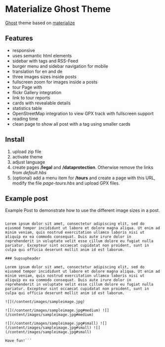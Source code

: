 # Materialize Ghost Theme
[Ghost](http://www.ghost.io) theme based on [materialize](http://materializecss.com/)

## Features
* responsive
* uses semantic html elements
* sidebar with tags and RSS-Feed
* burger menu and sidebar navigation for mobile
* translation for en and de
* three images sizes inside posts
* fullscreen zoom for images inside a posts
* tour Page with
 * flickr Gallery integration
 * link to tour reports
 * cards with revealable details
 * statistics table
 * OpenStreetMap integration to view GPX track with fullscreen support
* reading time
* clean page to show all post with a tag using smaller cards


## Install
1. upload zip file
1. activate theme
1. adjust language
1. create pages **/legal** and **/dataprotection**. Otherwise remove the links from _default.hbs_
1. (optional) add a menu item for **/tours** and create a page with this URL, modify the file _page-tours.hbs_ and upload GPX files.

## Example post

Example Post to demonstrate how to use the different image sizes in a post.

```##  Subheader

Lorem ipsum dolor sit amet, consectetur adipiscing elit, sed do eiusmod tempor incididunt ut labore et dolore magna aliqua. Ut enim ad minim veniam, quis nostrud exercitation ullamco laboris nisi ut aliquip ex ea commodo consequat. Duis aute irure dolor in reprehenderit in voluptate velit esse cillum dolore eu fugiat nulla pariatur. Excepteur sint occaecat cupidatat non proident, sunt in culpa qui officia deserunt mollit anim id est laborum.

### Supsupheader

Lorem ipsum dolor sit amet, consectetur adipiscing elit, sed do eiusmod tempor incididunt ut labore et dolore magna aliqua. Ut enim ad minim veniam, quis nostrud exercitation ullamco laboris nisi ut aliquip ex ea commodo consequat. Duis aute irure dolor in reprehenderit in voluptate velit esse cillum dolore eu fugiat nulla pariatur. Excepteur sint occaecat cupidatat non proident, sunt in culpa qui officia deserunt mollit anim id est laborum.

![](/content/images/sampleimage.jpg)

![](/content/images/sampleimage.jpg#medium) ![](/content/images/sampleimage.jpg#medium)

![](/content/images/sampleimage.jpg#small) ![](/content/images/sampleimage.jpg#small) ![](/content/images/sampleimage.jpg#small)

Have fun!```
